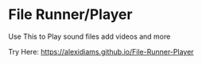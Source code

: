 # File Runner/Player
Use This to Play sound files add videos and more

Try Here: https://alexidiams.github.io/File-Runner-Player
